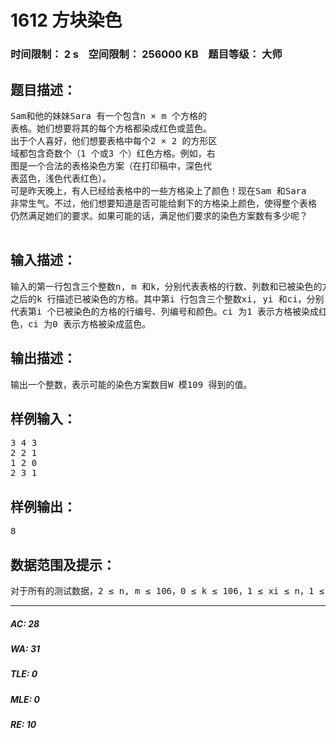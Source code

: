 # 1612 方块染色   
### 时间限制： 2 s&nbsp;&nbsp;&nbsp;&nbsp;空间限制： 256000 KB&nbsp;&nbsp;&nbsp;&nbsp;题目等级： 大师  
## 题目描述：  

<pre>
Sam和他的妹妹Sara 有一个包含n × m 个方格的  
表格。她们想要将其的每个方格都染成红色或蓝色。  
出于个人喜好，他们想要表格中每个2 × 2 的方形区  
域都包含奇数个（1 个或3 个）红色方格。例如，右  
图是一个合法的表格染色方案（在打印稿中，深色代  
表蓝色，浅色代表红色）。  
可是昨天晚上，有人已经给表格中的一些方格染上了颜色！现在Sam 和Sara  
非常生气。不过，他们想要知道是否可能给剩下的方格染上颜色，使得整个表格  
仍然满足她们的要求。如果可能的话，满足他们要求的染色方案数有多少呢？

</pre>
  
  
## 输入描述：  

<pre>
输入的第一行包含三个整数n, m 和k，分别代表表格的行数、列数和已被染色的方块数  
之后的k 行描述已被染色的方格。其中第i 行包含三个整数xi, yi 和ci，分别  
代表第i 个已被染色的方格的行编号、列编号和颜色。ci 为1 表示方格被染成红  
色，ci 为0 表示方格被染成蓝色。
</pre>
  
  
## 输出描述：  

<pre>
输出一个整数，表示可能的染色方案数目W 模109 得到的值。
</pre>
  
  
## 样例输入：  

<pre>
3 4 3  
2 2 1  
1 2 0  
2 3 1
</pre>
  
  
## 样例输出：  

<pre>
8
</pre>
  
  
## 数据范围及提示：  

<pre>
对于所有的测试数据，2 ≤ n, m ≤ 106，0 ≤ k ≤ 106，1 ≤ xi ≤ n，1 ≤ yi ≤ m。
</pre>
  
  
***  

##### AC: 28  
##### WA: 31  
##### TLE: 0  
##### MLE: 0  
##### RE: 10  
